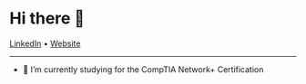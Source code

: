 # Hi there 👋

[LinkedIn](https://linkedin.com/in/justincella) &bull; [Website](https://justincella.com/)

---
- 🌱 I’m currently studying for the CompTIA Network+ Certification


<!--
**justincella/justincella** is a ✨ _special_ ✨ repository because its `README.md` (this file) appears on your GitHub profile.

Here are some ideas to get you started:

- 🔭 I’m currently working on ...
- 🌱 I’m currently learning ...
- 👯 I’m looking to collaborate on ...
- 🤔 I’m looking for help with ...
- 💬 Ask me about ...
- 📫 How to reach me: ...
- 😄 Pronouns: ...
- ⚡ Fun fact: ...
-->
